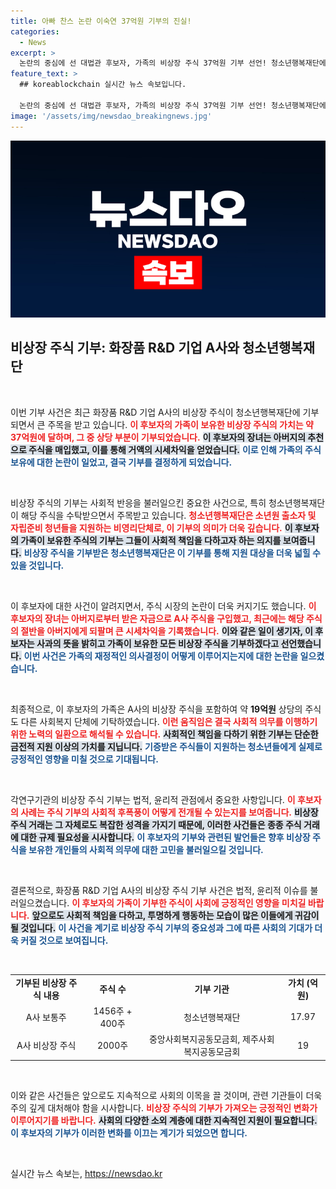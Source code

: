 ```yaml
---
title: 아빠 찬스 논란 이숙연 37억원 기부의 진실!
categories:
  - News
excerpt: >
  논란의 중심에 선 대법관 후보자, 가족의 비상장 주식 37억원 기부 선언! 청소년행복재단에 전달된 주식의 이면에는 아빠 찬스 의혹과 사과가 숨어있다. 차익 논란 속 청소년 지원에 나선 이 후보자의 행보에 이목이 집중된다.
feature_text: >
  ## koreablockchain 실시간 뉴스 속보입니다.

  논란의 중심에 선 대법관 후보자, 가족의 비상장 주식 37억원 기부 선언! 청소년행복재단에 전달된 주식의 이면에는 아빠 찬스 의혹과 사과가 숨어있다. 차익 논란 속 청소년 지원에 나선 이 후보자의 행보에 이목이 집중된다.
image: '/assets/img/newsdao_breakingnews.jpg'
---
```


<p><img src="/assets/img/newsdao_breakingnews.jpg" alt="koreablockchain 속보" /></p>

<h2 data-ke-size="size26">비상장 주식 기부: 화장품 R&D 기업 A사와 청소년행복재단</h2>

<p data-ke-size="size16">&nbsp;</p>

<p>이번 기부 사건은 최근 화장품 R&amp;D 기업 A사의 비상장 주식이 청소년행복재단에 기부되면서 큰 주목을 받고 있습니다. <b><span style="color: #ee2323;">이 후보자의 가족이 보유한 비상장 주식의 가치는 약 37억원에 달하며, 그 중 상당 부분이 기부되었습니다.</span></b> <b><span style="background-color: #21538527;">이 후보자의 장녀는 아버지의 추천으로 주식을 매입했고, 이를 통해 거액의 시세차익을 얻었습니다.</span></b> <b><span style="color: #1a5490;">이로 인해 가족의 주식 보유에 대한 논란이 일었고, 결국 기부를 결정하게 되었습니다.</span></b> </p>

<p data-ke-size="size16">&nbsp;</p>

<p>비상장 주식의 기부는 사회적 반응을 불러일으킨 중요한 사건으로, 특히 청소년행복재단이 해당 주식을 수탁받으면서 주목받고 있습니다. <b><span style="color: #ee2323;">청소년행복재단은 소년원 출소자 및 자립준비 청년들을 지원하는 비영리단체로, 이 기부의 의미가 더욱 깊습니다.</span></b> <b><span style="background-color: #21538527;">이 후보자의 가족이 보유한 주식의 기부는 그들이 사회적 책임을 다하고자 하는 의지를 보여줍니다.</span></b> <b><span style="color: #1a5490;">비상장 주식을 기부받은 청소년행복재단은 이 기부를 통해 지원 대상을 더욱 넓힐 수 있을 것입니다.</span></b> </p>

<p data-ke-size="size16">&nbsp;</p>

<p>이 후보자에 대한 사건이 알려지면서, 주식 시장의 논란이 더욱 커지기도 했습니다. <b><span style="color: #ee2323;">이 후보자의 장녀는 아버지로부터 받은 자금으로 A사 주식을 구입했고, 최근에는 해당 주식의 절반을 아버지에게 되팔며 큰 시세차익을 기록했습니다.</span></b> <b><span style="background-color: #21538527;">이와 같은 일이 생기자, 이 후보자는 사과의 뜻을 밝히고 가족이 보유한 모든 비상장 주식을 기부하겠다고 선언했습니다.</span></b> <b><span style="color: #1a5490;">이번 사건은 가족의 재정적인 의사결정이 어떻게 이루어지는지에 대한 논란을 일으켰습니다.</span></b></p>

<p data-ke-size="size16">&nbsp;</p>

<p>최종적으로, 이 후보자의 가족은 A사의 비상장 주식을 포함하여 약 <b>19억원</b> 상당의 주식도 다른 사회복지 단체에 기탁하였습니다. <b><span style="color: #ee2323;">이런 움직임은 결국 사회적 의무를 이행하기 위한 노력의 일환으로 해석될 수 있습니다.</span></b> <b><span style="background-color: #21538527;">사회적인 책임을 다하기 위한 기부는 단순한 금전적 지원 이상의 가치를 지닙니다.</span></b> <b><span style="color: #1a5490;">기증받은 주식들이 지원하는 청소년들에게 실제로 긍정적인 영향을 미칠 것으로 기대됩니다.</span></b> </p>

<p data-ke-size="size16">&nbsp;</p>

<p>각연구기관의 비상장 주식 기부는 법적, 윤리적 관점에서 중요한 사항입니다. <b><span style="color: #ee2323;">이 후보자의 사례는 주식 기부의 사회적 후폭풍이 어떻게 전개될 수 있는지를 보여줍니다.</span></b> <b><span style="background-color: #21538527;">비상장 주식 거래는 그 자체로도 복잡한 성격을 가지기 때문에, 이러한 사건들은 종종 주식 거래에 대한 규제 필요성을 시사합니다.</span></b> <b><span style="color: #1a5490;">이 후보자의 기부와 관련된 발언들은 향후 비상장 주식을 보유한 개인들의 사회적 의무에 대한 고민을 불러일으킬 것입니다.</span></b></p>

<p data-ke-size="size16">&nbsp;</p>

<p>결론적으로, 화장품 R&amp;D 기업 A사의 비상장 주식 기부 사건은 법적, 윤리적 이슈를 불러일으켰습니다. <b><span style="color: #ee2323;">이 후보자의 가족이 기부한 주식이 사회에 긍정적인 영향을 미치길 바랍니다.</span></b> <b><span style="background-color: #21538527;">앞으로도 사회적 책임을 다하고, 투명하게 행동하는 모습이 많은 이들에게 귀감이 될 것입니다.</span></b> <b><span style="color: #1a5490;">이 사건을 계기로 비상장 주식 기부의 중요성과 그에 따른 사회의 기대가 더욱 커질 것으로 보여집니다.</span></b></p>

<p data-ke-size="size16">&nbsp;</p>

<table style="width: 100%;">
    <tr>
        <td style="text-align: center; height: 30px;"><b>기부된 비상장 주식 내용</b></td>
        <td style="text-align: center; height: 30px;"><b>주식 수</b></td>
        <td style="text-align: center; height: 30px;"><b>기부 기관</b></td>
        <td style="text-align: center; height: 30px;"><b>가치 (억원)</b></td>
    </tr>
    <tr>
        <td style="text-align: center; height: 30px;">A사 보통주</td>
        <td style="text-align: center; height: 30px;">1456주 + 400주</td>
        <td style="text-align: center; height: 30px;">청소년행복재단</td>
        <td style="text-align: center; height: 30px;">17.97</td>
    </tr>
    <tr>
        <td style="text-align: center; height: 30px;">A사 비상장 주식</td>
        <td style="text-align: center; height: 30px;">2000주</td>
        <td style="text-align: center; height: 30px;">중앙사회복지공동모금회, 제주사회복지공동모금회</td>
        <td style="text-align: center; height: 30px;">19</td>
    </tr>
</table>

<p data-ke-size="size16">&nbsp;</p> 

<p>이와 같은 사건들은 앞으로도 지속적으로 사회의 이목을 끌 것이며, 관련 기관들이 더욱 주의 깊게 대처해야 함을 시사합니다. <b><span style="color: #ee2323;">비상장 주식의 기부가 가져오는 긍정적인 변화가 이루어지기를 바랍니다.</span></b> <b><span style="background-color: #21538527;">사회의 다양한 소외 계층에 대한 지속적인 지원이 필요합니다.</span></b> <b><span style="color: #1a5490;">이 후보자의 기부가 이러한 변화를 이끄는 계기가 되었으면 합니다.</span></b> </p>

<p data-ke-size="size16">&nbsp;</p>
실시간 뉴스 속보는, <a href="https://newsdao.kr" rel="dofollow">https://newsdao.kr</a>


